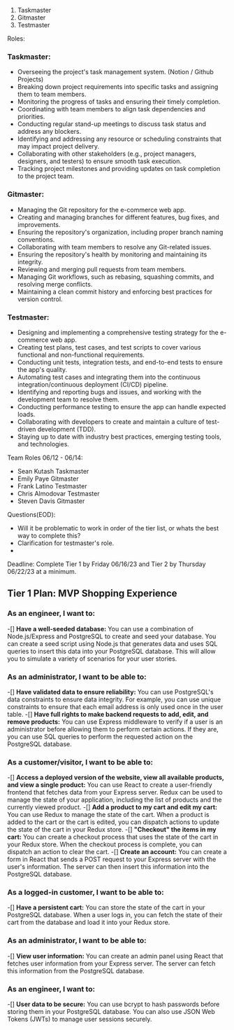 1. Taskmaster
2. Gitmaster
3. Testmaster

Roles:
### Taskmaster:
- Overseeing the project's task management system. (Notion / Github Projects)
- Breaking down project requirements into specific tasks and assigning them to team members.
- Monitoring the progress of tasks and ensuring their timely completion.
- Coordinating with team members to align task dependencies and priorities.
- Conducting regular stand-up meetings to discuss task status and address any blockers.
- Identifying and addressing any resource or scheduling constraints that may impact project delivery.
- Collaborating with other stakeholders (e.g., project managers, designers, and testers) to ensure smooth task execution.
- Tracking project milestones and providing updates on task completion to the project team.

### Gitmaster:
- Managing the Git repository for the e-commerce web app.
- Creating and managing branches for different features, bug fixes, and improvements.
- Ensuring the repository's organization, including proper branch naming conventions.
- Collaborating with team members to resolve any Git-related issues.
- Ensuring the repository's health by monitoring and maintaining its integrity.
- Reviewing and merging pull requests from team members.
- Managing Git workflows, such as rebasing, squashing commits, and resolving merge conflicts.
- Maintaining a clean commit history and enforcing best practices for version control.

### Testmaster:
- Designing and implementing a comprehensive testing strategy for the e-commerce web app.
- Creating test plans, test cases, and test scripts to cover various functional and non-functional requirements.
- Conducting unit tests, integration tests, and end-to-end tests to ensure the app's quality.
- Automating test cases and integrating them into the continuous integration/continuous deployment (CI/CD) pipeline.
- Identifying and reporting bugs and issues, and working with the development team to resolve them.
- Conducting performance testing to ensure the app can handle expected loads.
- Collaborating with developers to create and maintain a culture of test-driven development (TDD).
- Staying up to date with industry best practices, emerging testing tools, and technologies.

Team Roles 06/12 - 06/14:

- Sean Kutash Taskmaster
- Emily Paye Gitmaster
- Frank Latino Testmaster
- Chris Almodovar Testmaster
- Steven Davis Gitmaster

Questions(EOD):

- Will it be problematic to work in order of the tier list, or whats the best way to complete this?
- Clarification for testmaster's role.
-

Deadline: Complete Tier 1 by Friday 06/16/23 and Tier 2 by Thursday 06/22/23 at a minimum.

## Tier 1 Plan: MVP Shopping Experience

### As an engineer, I want to:

-[] **Have a well-seeded database:** You can use a combination of Node.js/Express and PostgreSQL to create and seed your database. You can create a seed script using Node.js that generates data and uses SQL queries to insert this data into your PostgreSQL database. This will allow you to simulate a variety of scenarios for your user stories.

### As an administrator, I want to be able to:

-[] **Have validated data to ensure reliability:** You can use PostgreSQL's data constraints to ensure data integrity. For example, you can use unique constraints to ensure that each email address is only used once in the user table.
-[] **Have full rights to make backend requests to add, edit, and remove products:** You can use Express middleware to verify if a user is an administrator before allowing them to perform certain actions. If they are, you can use SQL queries to perform the requested action on the PostgreSQL database.

### As a customer/visitor, I want to be able to:

-[] **Access a deployed version of the website, view all available products, and view a single product:** You can use React to create a user-friendly frontend that fetches data from your Express server. Redux can be used to manage the state of your application, including the list of products and the currently viewed product.
-[] **Add a product to my cart and edit my cart:** You can use Redux to manage the state of the cart. When a product is added to the cart or the cart is edited, you can dispatch actions to update the state of the cart in your Redux store.
-[] **"Checkout" the items in my cart:** You can create a checkout process that uses the state of the cart in your Redux store. When the checkout process is complete, you can dispatch an action to clear the cart.
-[] **Create an account:** You can create a form in React that sends a POST request to your Express server with the user's information. The server can then insert this information into the PostgreSQL database.

### As a logged-in customer, I want to be able to:

-[] **Have a persistent cart:** You can store the state of the cart in your PostgreSQL database. When a user logs in, you can fetch the state of their cart from the database and load it into your Redux store.

### As an administrator, I want to be able to:

-[] **View user information:** You can create an admin panel using React that fetches user information from your Express server. The server can fetch this information from the PostgreSQL database.

### As an engineer, I want to:

-[] **User data to be secure:** You can use bcrypt to hash passwords before storing them in your PostgreSQL database. You can also use JSON Web Tokens (JWTs) to manage user sessions securely.
